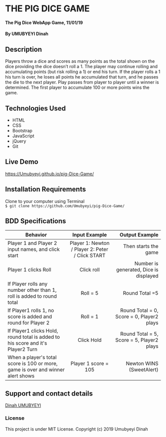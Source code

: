 # THE PIG DICE GAME

#### The Pig Dice WebApp Game, 11/01/19

#### By **UMUBYEYI Dinah**        
                              
## Description
Players throw a dice and scores as many points as the total shown on the dice providing the dice doesn’t roll a 1. The player may continue rolling and accumulating points (but risk rolling a 1) or end his turn. If the player rolls a 1 his turn is over, he loses all points he accumulated that turn, and he passes the die to the next player. Play passes from player to player until a winner is determined. The first player to accumulate 100 or more points wins the game.


## Technologies Used
- HTML
- CSS
- Bootstrap
- JavaScript
- jQuery
- Git

## Live Demo
https://Umubyeyi.github.io/pig-Dice-Game/

## Installation Requirements
Clone to your computer using Terminal </br>
`$ git clone https://github.com/Umubyeyi/pig-Dice-Game/`

## BDD Specifications
| Behavior                          |  Input Example |  Output  Example|
|----------                         |:-------------: |------:          |
| Player 1 and Player 2 input names, and click start |  Player 1: Newton / Player 2: Peter / Click START    | Then starts the game |
|  Player 1 clicks Roll |  Click roll    |  Number is generated, Dice is displayed  |
|If Player rolls any number other than 1, roll is added to round total   | Roll = 5     |  Round Total =5    |
|If Player1 rolls 1, no score is added and round for Player 2  |  Roll = 1    |  Round Total = 0, Score = 0,  Player2 plays    |
|If Player1 clicks Hold, round total is added to his score and it's Player2 Turn | Click Hold     |  Round Total = 5, Score = 5, Player2 plays    |
| When a player's total score is 100 or more, game is over and winner alert shows  |  Player 1 score = 105	    |  Newton WINS (SweetAlert)    |


## Support and contact details
[Dinah UMUBYEYI](https://github.com/Umubyeyi/)

### License
This project is under MIT License.
Copyright (c) 2019 Umubyeyi Dinah

